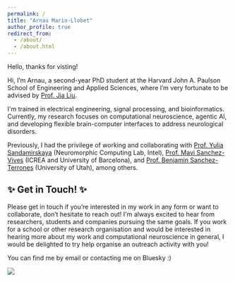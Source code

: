 ```yaml
---
permalink: /
title: "Arnau Marin-Llobet"
author_profile: true
redirect_from: 
  - /about/
  - /about.html
---
```


Hello, thanks for visting! 

Hi, I’m Arnau, a second-year PhD student at the Harvard John A. Paulson School of Engineering and Applied Sciences, where I’m very fortunate to be advised by [Prof. Jia Liu](https://liulab.seas.harvard.edu/).

I'm trained in electrical engineering, signal processing, and bioinformatics. Currently, my research focuses on computational neuroscience, agentic AI, and developing flexible brain-computer interfaces to address neurological disorders.

Previously, I had the privilege of working and collaborating with [Prof. Yulia Sandamirskaya](https://sandamirskaya.eu/) (Neuromorphic Computing Lab, Intel), [Prof. Mavi Sanchez-Vives](https://www.icrea.cat/community/icreas/17606/maria-victoria-sanchez-vives/) (ICREA and University of Barcelona), and [Prof. Benjamin Sanchez-Terrones](https://srl.ece.utah.edu/) (University of Utah), among others.


## ✨ **Get in Touch!** ✨
Please get in touch if you’re interested in my work in any form or want to collaborate, don’t hesitate to reach out! I'm always excited to hear from researchers, students and companies pursuing the same goals. If you work for a school or other research organisation and would be interested in hearing more about my work and computational neuroscience in general, I would be delighted to try help organise an outreach activity with you!

You can find me by email or contacting me on Bluesky :)

<a href='https://mapmyvisitors.com/web/1bxfk'  title='Visit tracker'><img src='https://mapmyvisitors.com/map.png?cl=ffffff&w=284&t=n&d=veWkSMHp1I0nj35Clcg0npU11sSePs1hI3Ir3tBUVSo'/></a>